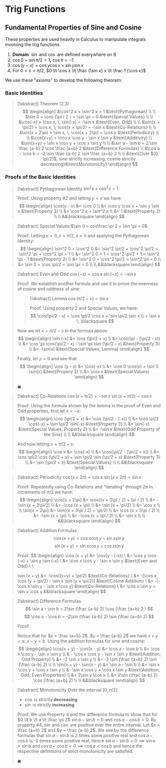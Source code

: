 # Trig Functions

## Fundamental Properties of Sine and Cosine

These properties are used heavily in Calculus to manipulate integrals involving the trig functions.

1. **Domain**: $\sin$ and $\cos$ are defined everywhere on $\mathbb{R}$
2. $\cos 0 = \sin \pi / 2 = 1$, $\cos \pi = -1$
3. $\cos(y - x) = \cos y \cos x + \sin y \sin x$
4. For $0 \lt x \lt \pi / 2$, $0 \lt \cos x \lt \frac {\sin x} x \lt \frac 1 {\cos x}$

We use these "axioms" to develop the following theorem:

### Basic Identities

> [!abstract] Theorem (2.3)
> $$
> \begin{align}
> &\cos^2 x + \sin^2 x = 1 &\text{Pythagorean} \\ \\
> &\sin 0 = \cos {\pi / 2 } = \sin \pi = 0 &\text{Special Values} \\ \\
> &\cos(-x) = \cos x, \; \sin(-x) = -\sin x &\text{Even, Odd} \\ \\
> &\sin(x + \pi/2) = \cos x, \; \cos(x + \pi/2) = -\sin x &\text{Co-Relations} \\ \\
> &\sin(x + 2\pi) = \sin x, \; \cos(x + 2\pi) = \cos x &\text{Periodicity} \\ \\
> &\cos(x+y) = \cos x \cos y - \sin x \sin y &\text{Additivity} \\
> &\sin(x+y) = \sin x \cos y + \cos x \sin y \\ \\
> &\sin a - \sin b = 2 \sin \frac {a-b} 2 \cos \frac {a+b} 2
> &\text{Difference Formulas} \\
> &\cos a - \cos b = -2 \sin \frac {a-b} 2 \sin \frac {a+b} 2 \\ \\
> &\text{Over $[0, \pi/2]$, sine strictly increasing, cosine strictly decreasing}&\text{Monotonicity}
> \end{align}
> $$

### Proofs of the Basic Identities

> [!abstract] Pythagorean Identity
> $\sin^2x + \cos^2x = 1$
>
> Proof.
> Using property #2 and letting $y = x$ we have:
> $$
> \begin{align}
> \cos(y - x) &= \cos 0 \\
> &= \cos y \cos x + \sin y \sin x &\text{Property 3} \\
> &= \cos^2 x + \sin^2 x \\
> &= 1 &\text{Property 2} \\ \\
> &&\blacksquare
> \end{align}
> $$

> [!abstract] Special Values
> $\sin 0 = cos\frac \pi 2 = \sin \pi = 0$
>
> Proof.
> Letting $x = 0, x = \pi/2, x = \pi$ and applying the Pythagorean Identity:
> $$
> \begin{align}
> \sin^2 0 + \cos^2 0
> &= \sin^2 \pi/2 + \cos^2 \pi/2
> = \sin^2 \pi + \cos^2 \pi = 1 \\
> &= \sin^2 0 + 1
> = \cos^2 \pi/2 + 1
> = \sin^2 \pi - 1 &\text{Property 2} \\
> &= \sin^2 0 = \cos^2 \pi/2 = \sin^2 \pi = 0 \\
> &= \sin 0 = \cos \pi/2 = \sin \pi = 0 \\ \\
> &&\blacksquare
> \end{align}
> $$

> [!abstract] Even and Odd
> $\cos (-x) = \cos x$
> $\sin (-x) = -\sin x$
>
> Proof.
> We establish another formula and use it to prove the evenness of cosine and oddness of sine:
>
>> [!abstract] Lemma
>> $\cos(\pi/2 - x) = \sin x$
>>
>> Proof.
>> Using property 2 and Special Values, we have:
>> $$
>> \cos(\pi/2 - x) = \cos \pi/2 \cos x + \sin \pi/2 \sin x \\
>> = \sin x \; \blacksquare
>> $$
>
> Now we let $x = \pi/2 - x$ in the formula above:
> $$
> \begin{align}
> \sin (-x) &= \cos (\pi/2 + x) \\
> &= \cos(\pi - (\pi/2 - x)) \\
> &= \cos \pi \cos(\pi/2 - x) - \sin \pi \sin (\pi/2 - x) &\text{Property 3} \\
> &= -\sin(x) &\text{Special Values, Lemma}
> \end{align}
> $$
>
> Finally, let $y = 0$ and see that:
> $$
> \begin{align}
> \cos (y - x) &= \cos(-x) \\
> &= \cos 0 \cos(x) + \sin 0 \sin(x) &\text{Propery 3} \\
> &= \cos x &\text{Special Values}
> \end{align}
> $$
>
> $\blacksquare$

> [!abstract] Co-Relations
> $\cos (x + \pi/2) = -\sin x$
> $\sin (x + \pi/2) = \cos x$
>
> Proof.
> Using the formula shown by the lemma in the proof of Even and Odd properties, first let $x = -x$:
> $$
> \begin{align}
> \cos (\pi/2 + x) &= \cos (\pi/2 - (-x))  \\
> &= \cos \pi/2 \cos(-x) + \sin \pi/2 \sin(-x) &\text{Property 3} \\
> &= \sin(-x) &\text{Special Values, Property 2} \\
> &= -\sin x &\text{Odd Property of the Sine} \\ \\
> &&\blacksquare
> \end{align}
> $$
>
> And now letting $x = \pi/2 + x$:
> $$
> \begin{align}
> \cos x &= \cos(-x) \\
> &= \cos(\pi/2 - (\pi/2 + x)) \\
> &= \cos \pi/2 \cos (\pi/2 + x) + \sin \pi/2 \sin (\pi/2 + x) &\text{Property 3} \\
> &= \sin (\pi/2 + x) &\text{Special Values} \\ \\
> &&\blacksquare
> \end{align}
> $$

> [!abstract] Periodicity
> $\cos (x + 2\pi) = \cos x$
> $\sin (x + 2\pi) = \sin x$
>
> Proof.
> Repeatedly using Co-Relations and "iterating" through $2\pi$ in increments of $\pi/2$ we have:
> $$
> \begin{align}
> \cos(x + 2\pi) &= \cos((x + 3\pi / 2) + \pi / 2) \\
> &= -\sin (x + 3\pi/2) \\
> &= -\cos (x + \pi) \\
> &= \sin (x + \pi/2) \\
> &= \cos x \\ \\
> \sin(x + 2\pi) &= \sin((x + 3\pi / 2) + \pi/2) \\
> &= \cos (x + 3\pi / 2) \\
> &= -\sin (x + \pi) \\
> &= -\cos (x + \pi / 2) \\
> &= \sin x \\ \\
> &&\blacksquare
> \end{align}
> $$

> [!abstract] Addition Formulas
> $$
> \cos (x + y) = \cos x \cos y - \sin x \sin y
> $$
> $$
> \sin (x + y) = \sin x \cos y + \cos x \sin y
> $$
>
> Proof.
> $$
> \begin{align}
> \cos (x + y) &= \cos(y - (-x)) \\
> &= \cos y \cos (-x) + \sin y \sin (-x) \\
> &= \cos x \cos y - \sin x \sin y &\text{Even and Odd} \\ \\
>
> \sin (x + y) &= -\cos((x+y) + \pi/2) &\text{Co-Relations} \\
> &= -[\cos x \cos (y + \pi/2) - \sin x \sin (y + \pi/2)] &\text{Cosine Addition} \\
> &= -[-\cos x \sin y - \sin x \cos y] &\text{Co-Relations} \\
> &= \cos x \sin y + \sin x \cos y
> &&\blacksquare
> \end{align}
> $$

> [!abstract] Difference Formulas
> $$
> \sin a - \sin b = 2\sin (\frac {a-b} 2) \cos (\frac {a+b} 2 )
> $$
> $$
> \cos a - \cos b = -2\sin (\frac {a-b} 2) \sin (\frac {a+b} 2)
> $$
>
> Proof.
>
> Notice that for $x = \frac {a+b} 2$, $y = \frac {a-b} 2$ we have $x + y = a$, $x - y = b$. Using the addition formulas for sine and cosine:
> $$
> \begin{align}
> \cos(x + y) - \cos(x - y) &= \cos a - \cos b \\
> &= \cos x \cos y - \sin x \sin y \\
> & - \cos x \cos y - \sin x \sin y &\text{Addition, Odd Property} \\
> &= -2 \sin x \sin y \\
> &= -2 \sin (\frac {a+b} 2) \sin (\frac {a-b} 2) \\ \\
> \sin(x + y) - \sin(x - y) &= \sin a - \sin b \\
> &= \sin x \cos y + \cos x \sin y \\
> &- \sin x \cos y + \cos x \sin y &\text{Addition, Odd, Even Properties} \\
> &= 2\sin y \cos x \\
> &= 2\sin (\frac {a-b} 2) \cos (\frac {a+b} 2) \\ \\
> &&\blacksquare
> \end{align}
> $$

> [!abstract] Monotonicity
> Over the interval $[0, \pi/2]$:
> - $\cos$ is strictly **decreasing**
> - $\sin$ is strictly **increasing**
>
> Proof.
> We use Property 4 and the difference formula to show that for $0 \lt b \lt a \lt \frac \pi 2$ $\sin a - \sin b \gt 0$ and $\cos a - \cos b \lt 0$. By property #4, $\sin$ and $\cos$ are positive over the entire interval. Let $x = \frac {a+b} 2$ and $y = \frac {a-b} 2$. We see by the difference formulas that $\sin a - \sin b$ is 2 times some positive real and $\cos a - \cos b$ is -2 times some positive real, hence $\sin a - \sin b \gt 0 \implies \sin a > \sin b$ and $\cos a - \cos b \lt 0 \implies \cos a < \cos b$ and hence the respective definitions of strict monotonicity are satisfied.
>
> $\blacksquare$